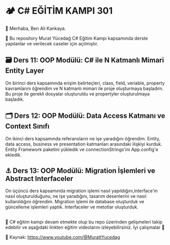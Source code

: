 # 🏕️ C# EĞİTİM KAMPI 301

👋 Merhaba, Ben Ali Kankaya.

🌱 Bu repository Murat Yücedağ C# Eğitim Kampı kapsamında derste yapılanlar ve verilecek caseler için açılmıştır.

## 🗃️ Ders 11: OOP Modülü: C# ile N Katmanlı Mimari Entity Layer
On birinci ders kapsamında erişim belirteçleri, class, field, veriable, property kavramlarını öğrendim ve N katmanlı mimari ile proje oluşturmaya başladım. Bu proje ile gerekli dosyalar oluşturuldu ve propertyler oluşturulmaya başladık.

## 🗂️ Ders 12: OOP Modülü: Data Access Katmanı ve Context Sınıfı
On ikinci ders kapsamında referansların ne işe yaradığını öğrendim. Entity, data access, business ve presentation katmanları arasındaki ilişkiyi kurduk. Entity Framework paketini yükledik ve connectionStrings'ini App.config'e ekledik.

## ⚓ Ders 13: OOP Modülü: Migration İşlemleri ve Abstract Interfaceler
On üçüncü ders kapsamında migration işlemi nasıl yapıldığını,interface'in nasıl oluşturulduğunu, ne işe yaradığını, tasarım desenlerini ve nasıl kullanıldığını öğrendim. Migration işlemi ile database oluşturduk ve güncelleme işlemleri yaptık. Interfaceler ve metotlar oluşturduk.

##
🔖 C# eğitim kampı devam etmekte olup bu repo üzerinden gelişmeleri takip edebilir ve aşağıdaki linkten eğitim videolarını izleyebilirsiniz. İyi çalışmalar 🎉

📙 Kaynak: https://www.youtube.com/@MurattYucedag